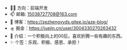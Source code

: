 - 👷‍♂️  方向：前端开发
- 📫 邮箱: 15038727708@163.com
- 🚀 博客：https://zezhengyyds.gitee.io/aze-blog/
- 🛸 掘金：https://juejin.cn/user/3004330270263432
- 🤳 介绍：一个积极向上的00后，喜欢折腾一些有趣的东西。
- ✨ 个签：乐观、积极、感恩、承担！
